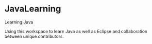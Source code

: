 # JavaLearning
Learning Java

Using this workspace to learn Java as well as Eclipse and collaboration between unique contributors.
